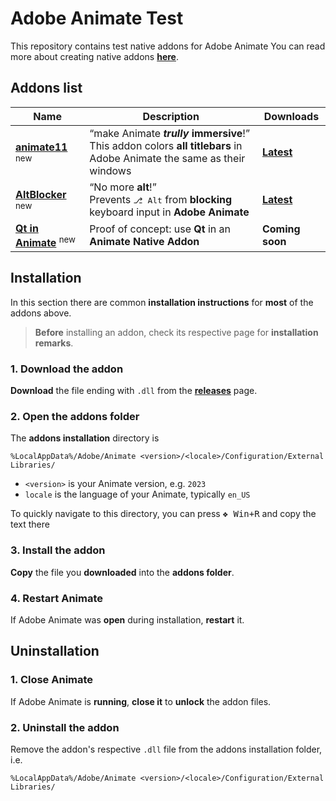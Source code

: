 # Adobe Animate Test
This repository contains test native addons for Adobe Animate
You can read more about creating native addons [**here**](https://github.com/AdobeDocs/developers-animatesdk-docs/blob/master/C-Level_Extensibility/About_extensibility.md).


## Addons list

| Name | Description | Downloads |
| - | - | - |
| [**animate11**](https://github.com/DeMineArchiver/animate-test-addons/blob/master/animate11/README.md) <sup>new</sup> | <q>make Animate ***trully* immersive**!</q><br>This addon colors **all titlebars** in Adobe Animate the same as their windows | [**Latest**](https://github.com/DeMineArchiver/animate-test-addons/releases/tag/animate11-v0.0.1) |
| [**AltBlocker**](https://github.com/DeMineArchiver/animate-test-addons/blob/master/altblocker/README.md) <sup>new</sup> | <q>No more **alt**!</q><br>Prevents <kbd>⎇ Alt</kbd> from **blocking** keyboard input in **Adobe Animate** | [**Latest**](https://github.com/DeMineArchiver/animate-test-addons/releases/tag/altblocker-v0.0.1)
| [**Qt in Animate**](https://github.com/DeMineArchiver/animate-test-addons/blob/master/qt-in-animate/README.md) <sup>new</sup> | Proof of concept: use **Qt** in an **Animate Native Addon** | **Coming soon** |


## Installation
In this section there are common **installation instructions** for **most** of the addons above.
> **Before** installing an addon, check its respective page for **installation remarks**.

### 1. Download the addon
**Download** the file ending with `.dll` from the [**releases**](https:// "Releases") page.
### 2. Open the addons folder

The **addons installation** directory is
```
%LocalAppData%/Adobe/Animate <version>/<locale>/Configuration/External Libraries/
```

- `<version>` is your Animate version, e.g. `2023`
- `locale` is the language of your Animate, typically `en_US`

To quickly navigate to this directory, you can press <kbd><kbd>❖ Win</kbd>+<kbd>R</kbd></kbd> and copy the text there

### 3. Install the addon

**Copy** the file you **downloaded** into the **addons folder**.

### 4. Restart Animate

If Adobe Animate was **open** during installation, **restart** it.

## Uninstallation

### 1. Close Animate

If Adobe Animate is **running**, **close it** to **unlock** the addon files.

### 2. Uninstall the addon
Remove the addon's respective `.dll` file from the addons installation folder, i.e.
```
%LocalAppData%/Adobe/Animate <version>/<locale>/Configuration/External Libraries/
```
